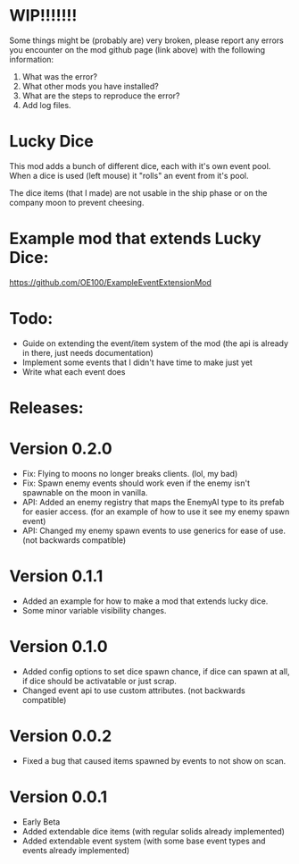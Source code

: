 # WIP!!!!!!!
Some things might be (probably are) very broken, please report any errors you encounter on the mod github page (link above) with the following information:
1) What was the error?
2) What other mods you have installed?
3) What are the steps to reproduce the error?
4) Add log files.

# Lucky Dice
This mod adds a bunch of different dice, each with it's own event pool.
When a dice is used (left mouse) it "rolls" an event from it's pool.

The dice items (that I made) are not usable in the ship phase or on the company moon to prevent cheesing.

# Example mod that extends Lucky Dice:
https://github.com/OE100/ExampleEventExtensionMod

# Todo:
- Guide on extending the event/item system of the mod (the api is already in there, just needs documentation)
- Implement some events that I didn't have time to make just yet
- Write what each event does

# Releases:

# Version 0.2.0
- Fix: Flying to moons no longer breaks clients. (lol, my bad)
- Fix: Spawn enemy events should work even if the enemy isn't spawnable on the moon in vanilla.
- API: Added an enemy registry that maps the EnemyAI type to its prefab for easier access. (for an example of how to use it see my enemy spawn event)
- API: Changed my enemy spawn events to use generics for ease of use. (not backwards compatible)

# Version 0.1.1
- Added an example for how to make a mod that extends lucky dice.
- Some minor variable visibility changes.

# Version 0.1.0
- Added config options to set dice spawn chance, if dice can spawn at all, if dice should be activatable or just scrap.
- Changed event api to use custom attributes. (not backwards compatible)

# Version 0.0.2
- Fixed a bug that caused items spawned by events to not show on scan.

# Version 0.0.1
- Early Beta
- Added extendable dice items (with regular solids already implemented)
- Added extendable event system (with some base event types and events already implemented)
